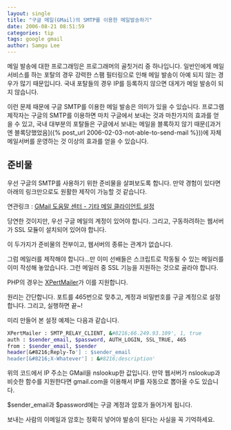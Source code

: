 ```yaml
---
layout: single
title: "구글 메일(GMail)의 SMTP를 이용한 메일발송하기"
date: 2006-08-21 08:51:59
categories: tip
tags: google gmail
author: Samgu Lee
---
```


메일 발송에 대한 프로그래밍은 프로그래머의 골칫거리 중 하나입니다. 일반인에게 메일 서비스를 하는 포탈의 경우 강력한 스팸 필터링으로 인해 메일 발송이 아예 되지 않는 경우가 많기 때문입니다. 국내 포탈들의 경우 IP를 등록하지 않으면 대게가 메일 발송이 되지 않습니다.

이런 문제 때문에 구글 SMTP를 이용한 메일 발송은 의미가 있을 수 있습니다. 프로그램 제작자는 구글의 SMTP를 이용하면 마치 구글에서 보내는 것과 마찬가지의 효과를 얻을 수 있고, 국내 대부분의 포탈들은 구글에서 보내는 메일을 블록하지 않기 때문([과거엔 블록당했었음]({% post_url 2006-02-03-not-able-to-send-mail %}))에 자체 메일서버를 운영하는 것 이상의 효과를 얻을 수 있습니다.

## 준비물

우선 구글의 SMTP를 사용하기 위한 준비물을 살펴보도록 합니다. 만약 경험이 있다면 아래의 링크만으로도 원활한 제작이 가능할 것 같습니다.

연관링크 : [GMail 도움말 센터 - 기타 메일 클라이언트 설정](http://mail.google.com/support/bin/answer.py?answer=13287&query=smtp&topic=&type=f&ctx=search)

당연한 것이지만, 우선 구글 메일의 계정이 있어야 합니다. 그리고, 구동하려하는 웹서버가 SSL 모듈이 설치되어 있어야 합니다.

이 두가지가 준비물의 전부이고, 웹서버의 종류는 관계가 없습니다.

그럼 메일러를 제작해야 합니다...만 이미 선배들은 스크립트로 작동될 수 있는 메일러를 이미 작성해 놓았습니다. 그런 메일러 중 SSL 기능을 지원하는 것으로 골라야 합니다.

PHP의 경우는 [XPertMailer](http://xpertmailer.sourceforge.net/)가 이를 지원합니다.

원리는 간단합니다. 포트를 465번으로 맞추고, 계정과 비밀번호를 구글 계정으로 설정합니다. 그리고, 실행하면 끝~!

미리 만들어 본 설정 예제는 다음과 같습니다.

```sh
XPertMailer : SMTP_RELAY_CLIENT, &#8216;66.249.93.109', 1, true
auth : $sender_email, $password, AUTH_LOGIN, SSL_TRUE, 465
from : $sender_email, $sender
header[&#8216;Reply-To'] : $sender_email
header[&#8216;X-Whatever'] : &#8216;description'
```

위의 코드에서 IP 주소는 GMail을 nslookup한 값입니다. 만약 웹서버가 nslookup과 비슷한 함수를 지원한다면 gmail.com을 이용해서 IP를 자동으로 뽑아올 수도 있습니다.

$sender_email과 $password에는 구글 계정과 암호가 들어가게 됩니다.

보내는 사람의 이메일과 암호는 정확히 넣어야 발송이 된다는 사실을 꼭 기억하세요.
